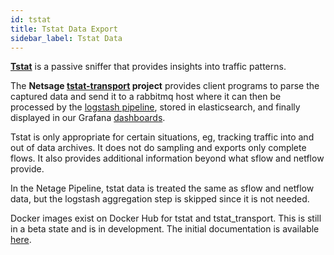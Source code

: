```yaml
---
id: tstat
title: Tstat Data Export
sidebar_label: Tstat Data
---
```


**[Tstat](http://tstat.polito.it/)** is a passive sniffer that provides insights into traffic patterns.  

The **Netsage [tstat-transport](https://github.com/netsage-project/tstat-transport) project** provides client programs to parse the captured data and send it to a rabbitmq host where it can then be processed by the [logstash pipeline](logstash), stored in elasticsearch, and finally displayed in our Grafana [dashboards](https://github.com/netsage-project/netsage-grafana-configs).

Tstat is only appropriate for certain situations, eg, tracking traffic into and out of data archives. It does not do sampling and exports only complete flows. It also provides additional information beyond what sflow and netflow provide.

In the Netage Pipeline, tstat data is treated the same as sflow and netflow data, but the logstash aggregation step is skipped since it is not needed.

Docker images exist on Docker Hub for tstat and tstat_transport. This is still in a beta state and is in development.  The initial documentation is available [here](https://github.com/netsage-project/tstat-transport/blob/master/docs/docker.md).  



